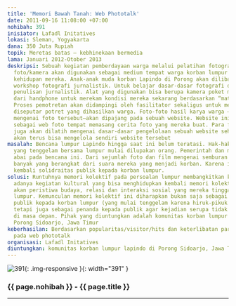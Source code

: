 ```yaml
---
title: 'Memori Bawah Tanah: Web Phototalk'
date: 2011-09-16 11:08:00 +07:00
nohibah: 391
inisiator: Lafadl Initatives
lokasi: Sleman, Yogyakarta
dana: 350 Juta Rupiah
topik: Meretas batas – kebhinekaan bermedia
lama: Januari 2012-Otober 2013
deskripsi: Sebuah kegiatan pemberdayaan warga melalui pelatihan fotografi. Medium
  foto/kamera akan digunakan sebagai medium tempat warga korban lumpur berbicara tentang
  kehidupan mereka. Anak-anak muda korban Lapindo di Porong akan dilibatkan dalam
  workshop fotografi jurnalistik. Untuk belajar dasar-dasar fotografi dokumenter dan
  penulisan jurnalistik. Alat yang digunakan bisa berupa kamera poket maupun kamera
  dari handphone untuk merekam kondisi mereka sekarang berdasarkan “mata” mereka sendiri.
  Proses pemotretan akan didampingi oleh fasilitator sekaligus untuk menggali cerita
  diseputar potret yang dihasilkan warga. Foto-foto hasil karya warga –berikut cerita
  mengenai foto tersebut—akan dipajang pada sebuah website. Website ini dikhususkan
  sebagai web foto tempat memasang cerita foto yang mereka buat. Para fotografer tersebut
  juga akan dilatih mengenai dasar-dasar pengelolaan sebuah website sehingga mereka
  akan terus bisa mengelola sendiri website tersebut
masalah: Bencana lumpur Lapindo hingga saat ini belum teratasi. Hak-hak dasar warga
  yang tenggelam bersama lumpur mulai dilupakan orang. Pemerintah dan masyarakat seolah
  abai pada bencana ini. Dari sejumlah foto dan film mengenai semburan lumpur tidak
  banyak yang berangkat dari suara mereka yang menjadi korban. Karena itu perlu dibangun
  kembali solidraitas publik kepada korban lumpur.
solusi: Runtuhnya memori kolektif pada persoalan lumpur membangkitkan kebutuhan untuk
  adanya kegiatan kultural yang bisa menghidupkan kembali memori kolektif warga korban
  akan peristiwa budaya, relasi dan interaksi sosial yang mereka tinggalkan di bawah
  lumpur. Kemunculan memori kolektif ini diharapkan bukan saja sebagai penguat solidaritas
  publik kepada korban lumpur (yang mulai tenggelam karena hiruk-pikuk isu-isu kekinian),
  tetapi juga sebagai penanda kepada publik agar kejadian serupa tidak terulang lagi
  di masa depan. Pihak yang diuntungkan adalah komunitas korban lumpur lapindo di
  Porong Sidoarjo, Jawa Timur
keberhasilan: Berdasarkan popularitas/visitor/hits dan keterlibatan para korban lumpur
  pada web phototalk
organisasi: Lafadl Initatives
diuntungkan: komunitas korban lumpur lapindo di Porong Sidoarjo, Jawa Timur
---
```


![391](/static/img/hibahcmb/391.png){: .img-responsive }{: width="391" }

### {{ page.nohibah }} - {{ page.title }}

---
